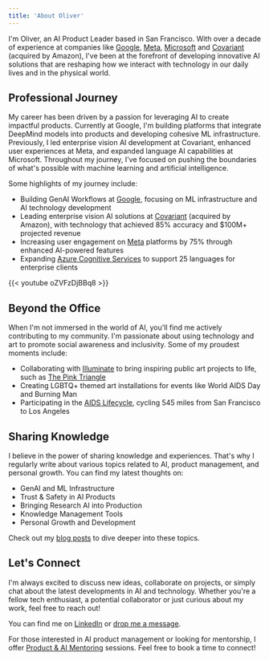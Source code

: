 ```yaml
---
title: 'About Oliver'
---
```


I'm Oliver, an AI Product Leader based in San Francisco. With over a decade of experience at
companies like [Google](https://about.google.com), [Meta](https://about.meta.com), [Microsoft](https://www.microsoft.com) and [Covariant](https://covariant.ai) (acquired by Amazon), I've been at the forefront of developing innovative AI
solutions that are reshaping how we interact with technology in our daily lives and in the physical
world.

## Professional Journey

My career has been driven by a passion for leveraging AI to create impactful products. Currently at Google, I'm building platforms that integrate DeepMind models into products and developing cohesive ML infrastructure. Previously, I led enterprise vision AI development at Covariant, enhanced user experiences at Meta, and expanded language AI capabilities at Microsoft. Throughout my journey, I've focused on pushing the boundaries of what's possible with machine learning and artificial intelligence.

Some highlights of my journey include:

- Building GenAI Workflows at [Google](https://about.google.com), focusing on ML infrastructure and AI technology development
- Leading enterprise vision AI solutions at [Covariant](https://covariant.ai) (acquired by Amazon), with technology that achieved 85% accuracy and $100M+ projected revenue
- Increasing user engagement on [Meta](https://about.meta.com) platforms by 75% through enhanced AI-powered features
- Expanding [Azure Cognitive Services](https://azure.microsoft.com/en-us/services/cognitive-services/) to support 25 languages for enterprise clients

{{< youtube oZVFzDjBBq8 >}}

## Beyond the Office

When I'm not immersed in the world of AI, you'll find me actively contributing to my community. I'm
passionate about using technology and art to promote social awareness and inclusivity. Some of my
proudest moments include:

- Collaborating with [Illuminate](https://illuminate.org/?ref=newth.ai) to bring inspiring public
  art projects to life, such as
  [The Pink Triangle](https://illuminate.org/projects/the-pink-triangle/?ref=newth.ai)
- Creating LGBTQ+ themed art installations for events like World AIDS Day and Burning Man
- Participating in the [AIDS Lifecycle](https://www.aidslifecycle.org/?ref=newth.ai), cycling 545
  miles from San Francisco to Los Angeles

## Sharing Knowledge

I believe in the power of sharing knowledge and experiences. That's why I regularly write about
various topics related to AI, product management, and personal growth. You can find my latest
thoughts on:

- GenAI and ML Infrastructure
- Trust & Safety in AI Products
- Bringing Research AI into Production
- Knowledge Management Tools
- Personal Growth and Development

Check out my [blog posts](https://newth.ai/blog) to dive deeper into these topics.

## Let's Connect

I'm always excited to discuss new ideas, collaborate on projects, or simply chat about the latest developments in AI and technology. Whether you're a fellow tech enthusiast, a potential collaborator or just curious about my work, feel free to reach out!

You can find me on [LinkedIn](https://linkedin.com/in/newth) or
[drop me a message](https://newth.ai/contact/).

For those interested in AI product management or looking for mentorship, I offer
[Product & AI Mentoring](https://newth.ai/mentoring/) sessions. Feel free to book a time to connect!
